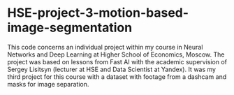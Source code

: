 # HSE-project-3-motion-based-image-segmentation
This code concerns an individual project within my course in Neural Networks and Deep Learning at Higher School of Economics, Moscow.
The project was based on lessons from Fast AI with the academic supervision of Sergey Lisitsyn (lecturer at HSE and Data Scientist at Yandex).
It was my third project for this course with a dataset with footage from a dashcam and masks for image separation. 
